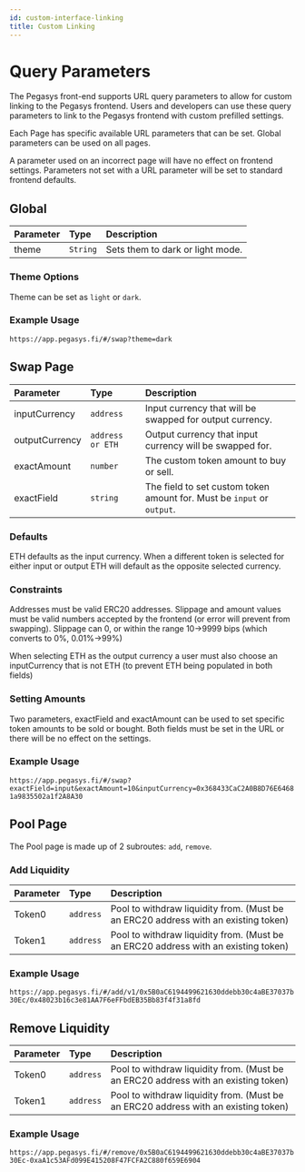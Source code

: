 ```yaml
---
id: custom-interface-linking
title: Custom Linking
---
```


# Query Parameters

The Pegasys front-end supports URL query parameters to allow for custom linking to the Pegasys frontend. Users and developers can use these query parameters to link to the Pegasys frontend with custom prefilled settings.

Each Page has specific available URL parameters that can be set. Global parameters can be used on all pages.

A parameter used on an incorrect page will have no effect on frontend settings. Parameters not set with a URL parameter will be set to standard frontend defaults.

## Global

| Parameter | Type     | Description                      |
| :-------- | :------- | :------------------------------- |
| theme     | `String` | Sets them to dark or light mode. |

### Theme Options

Theme can be set as `light` or `dark`.

### Example Usage

`https://app.pegasys.fi/#/swap?theme=dark`

## Swap Page

| Parameter      | Type             | Description                                                            |
| :------------- | :--------------- | :--------------------------------------------------------------------- |
| inputCurrency  | `address`        | Input currency that will be swapped for output currency.               |
| outputCurrency | `address or ETH` | Output currency that input currency will be swapped for.               |
| exactAmount    | `number`         | The custom token amount to buy or sell.                                |
| exactField     | `string`         | The field to set custom token amount for. Must be `input` or `output`. |

### Defaults

ETH defaults as the input currency. When a different token is selected for either input or output ETH will default as the opposite selected currency.

### Constraints

Addresses must be valid ERC20 addresses. Slippage and amount values must be valid numbers accepted by the frontend \(or error will prevent from swapping\). Slippage can 0, or within the range 10-&gt;9999 bips \(which converts to 0%, 0.01%-&gt;99%\)

When selecting ETH as the output currency a user must also choose an inputCurrency that is not ETH \(to prevent ETH being populated in both fields\)

### Setting Amounts

Two parameters, exactField and exactAmount can be used to set specific token amounts to be sold or bought. Both fields must be set in the URL or there will be no effect on the settings.

### Example Usage

`https://app.pegasys.fi/#/swap?exactField=input&exactAmount=10&inputCurrency=0x368433CaC2A0B8D76E64681a9835502a1f2A8A30`

## Pool Page

The Pool page is made up of 2 subroutes: `add`, `remove`.

### Add Liquidity

| Parameter | Type      | Description                                                                          |
| :-------- | :-------- | :----------------------------------------------------------------------------------- |
| Token0    | `address` | Pool to withdraw liquidity from. \(Must be an ERC20 address with an existing token\) |
| Token1    | `address` | Pool to withdraw liquidity from. \(Must be an ERC20 address with an existing token\) |

### Example Usage

`https://app.pegasys.fi/#/add/v1/0x5B0aC6194499621630ddebb30c4aBE37037b30Ec/0x48023b16c3e81AA7F6eFFbdEB35Bb83f4f31a8fd`

## Remove Liquidity

| Parameter | Type      | Description                                                                          |
| :-------- | :-------- | :----------------------------------------------------------------------------------- |
| Token0    | `address` | Pool to withdraw liquidity from. \(Must be an ERC20 address with an existing token\) |
| Token1    | `address` | Pool to withdraw liquidity from. \(Must be an ERC20 address with an existing token\) |

### Example Usage

`https://app.pegasys.fi/#/remove/0x5B0aC6194499621630ddebb30c4aBE37037b30Ec-0xaA1c53AFd099E415208F47FCFA2C880f659E6904`
